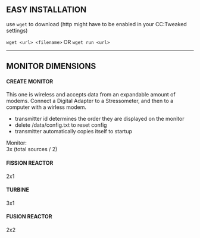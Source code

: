 ## EASY INSTALLATION
use `wget` to download (http might have to be enabled in your CC:Tweaked settings)

`wget <url> <filename>`
OR
`wget run <url>`

---
## MONITOR DIMENSIONS

#### CREATE MONITOR
This one is wireless and accepts data from an expandable amount of modems. Connect a Digital Adapter to a Stressometer, and then to a computer with a wirless modem.
- transmitter id determines the order they are displayed on the monitor
- delete /data/config.txt to reset config
- transmitter automatically copies itself to startup

Monitor:  
3x (total sources / 2)

#### FISSION REACTOR
2x1

#### TURBINE
3x1

#### FUSION REACTOR
2x2
